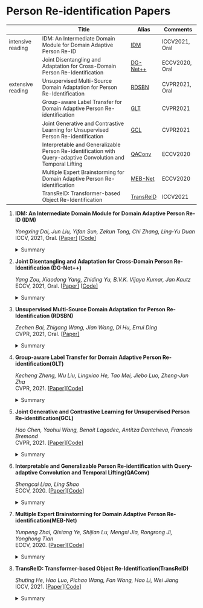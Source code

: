 # Person Re-identification Papers

|                   | Title                                                        | Alias                   | Comments       |
| ----------------- | ------------------------------------------------------------ | ----------------------- | -------------- |
| intensive reading | IDM: An Intermediate Domain Module for Domain Adaptive Person Re-ID | [IDM](#IDM)             | ICCV2021, Oral |
|                   | Joint Disentangling and Adaptation for Cross-Domain Person Re-Identification | [DG-Net++](#DG-Net++)   | ECCV2020, Oral |
| extensive reading | Unsupervised Multi-Source Domain Adaptation for Person Re-Identification | [RDSBN](#RDSBN)         | CVPR2021, Oral |
|                   | Group-aware Label Transfer for Domain Adaptive Person Re-identification | [GLT](#GLT)             | CVPR2021       |
|                   | Joint Generative and Contrastive Learning for Unsupervised Person Re-identification | [GCL](#GCL)             | CVPR2021       |
|                   | Interpretable and Generalizable Person Re-identification with Query-adaptive Convolution and Temporal Lifting | [QAConv](#QAConv)       | ECCV2020       |
|                   | Multiple Expert Brainstorming for Domain Adaptive Person Re-identification | [MEB-Net](#MEB-Net)     | ECCV2020       |
|                   | TransReID: Transformer-based Object Re-Identification        | [TransReID](#TransReID) | ICCV2021       |



1. **IDM: An Intermediate Domain Module for Domain Adaptive Person Re-ID (<a id='IDM'>IDM</a>)** 

   *Yongxing Dai, Jun Liu, Yifan Sun, Zekun Tong, Chi Zhang, Ling-Yu Duan* <br>ICCV, 2021, Oral. [[Paper\]](https://arxiv.org/abs/2108.02413) [[Code\]](https://github.com/jxwuyi/HouseNavAgent)

   <details>
   <summary>Summary</summary>


   提出通过使用即插即用模块建模适当的中间域来考虑源域和target域之间的桥接，这有助于UDA ReID中两个极端域之间的逐步适应。

   ![](./figures/IDM.png)
   </details>

2. **Joint Disentangling and Adaptation for Cross-Domain Person Re-Identification (<a id='DG-Net++'>DG-Net++</a>)** 

   *Yang Zou, Xiaodong Yang, Zhiding Yu, B.V.K. Vijaya Kumar, Jan Kautz* <br>ECCV, 2021, Oral. [[Paper\]](https://arxiv.org/abs/2007.10315) [[Code\]](https://github.com/NVlabs/DG-Net-PP)

   <details>
   <summary>Summary</summary>

   提出一种全新的联合学习框架，首先对原始行人特征进行解耦，得到身份敏感信息（id-related）和身份无关特征（id-unrelated），其后在域适应阶段中将id不相关特征进行剔除，有效提升了跨域 ReID 的性能。

   ![](./figures/DG-Net++.png)

   </details>

3. **Unsupervised Multi-Source Domain Adaptation for Person Re-Identification (<a id='RDSBN'>RDSBN</a>)**

   *Zechen Bai, Zhigang Wang, Jian Wang, Di Hu, Errui Ding* <br>CVPR, 2021, Oral. [[Paper\]](https://arxiv.org/abs/2104.12961)

   <details>
   <summary>Summary</summary>

   引入 multi-source 的概念，融合各个域的信息用于UDA ReID。提出校正领域特定批量规范化（RDSBN）模块，减少领域特定特征并增加人物特征的显著性；开发了基于 GCN 的多域信息融合（MDIF）模块，通过融合不同域的特征来最小化域距离。

   ![](./figures/RDSBN.png)

   </details>

4. **Group-aware Label Transfer for Domain Adaptive Person Re-identification(<a id='GLT'>GLT</a>)**

   *Kecheng Zheng, Wu Liu, Lingxiao He, Tao Mei, Jiebo Luo, Zheng-Jun Zha* <br>CVPR, 2021. [[Paper\]](https://arxiv.org/abs/2103.12366)[[Code\]](https://github.com/zkcys001/UDAStrongBaseline)

   <details>
   <summary>Summary</summary>

   提出了一种组感知的标签转移（GLT）算法，将在线标签提炼问题视为最佳传输问题，探索了将 M 个样本分配给 N 个伪标签的最低成本，使伪标签预测和表示学习的在线交互和相互促进。标签转移算法在使用伪标签来训练数据的同时将伪标签细化为在线聚类算法。同时，引入了一种组感知策略，将隐式属性组 id 分配给样本，将在线标签精炼算法与群体感知策略相结合，更好地在线纠正带有噪声的伪标签，缩小目标身份的搜索空间。

   ![](./figures/GLT.png)

   </details>

5. **Joint Generative and Contrastive Learning for Unsupervised Person Re-identification(<a id='GCL'>GCL</a>)**

   *Hao Chen, Yaohui Wang, Benoit Lagadec, Antitza Dantcheva, Francois Bremond*<br>CVPR, 2021. [[Paper\]](https://arxiv.org/abs/2012.09071)[[Code\]](https://github.com/chenhao2345/GCL?utm_source=catalyzex.com)

   <details>
   <summary>Summary</summary>

   将 GAN 和对比学习模块整合到一个联合训练框架中，提出了一种基于网格的视图生成器（GCL），网格投影用作生成新的人视图的参考；还提出了一种视图不变丢失方法，以促进原始视图和生成视图之间的对比学习。

   ![](./figures/GCL.png)

   </details>

6. **Interpretable and Generalizable Person Re-identification with Query-adaptive Convolution and Temporal Lifting(<a id='QAConv'>QAConv</a>)**

   *Shengcai Liao, Ling Shao*<br>ECCV, 2020. [[Paper\]](https://arxiv.org/abs/1904.10424)[[Code\]](https://github.com/shengcailiao/QAConv?utm_source=catalyzex.com)

   <details>
   <summary>Summary</summary>

   一种新的卷积方式 QAConv，直接在特征图上对图像的局部特征进行匹配而不去计算特征向量，可以作为一个更好的迁移学习预训练模型，解释性更强，在不使用迁移学习其他 trick 的情况下就能达到和当前很多迁移学习模型等同的泛化能力。

   ![](./figures/QAConv.png)

   </details>

7. **Multiple Expert Brainstorming for Domain Adaptive Person Re-identification(<a id='QAConv'>MEB-Net</a>)**

   *Yunpeng Zhai, Qixiang Ye, Shijian Lu, Mengxi Jia, Rongrong Ji, Yonghong Tian*<br>ECCV, 2020. [[Paper\]](https://arxiv.org/abs/2007.01546)[[Code\]](https://github.com/YunpengZhai/MEB-Net?utm_source=catalyzex.com)

   <details>
   <summary>Summary</summary>

   通过利用多个网络的知识来提升自适应的效果。MEB-Net 采用相互学习的策略，在一个源域内将多个不同结构的网络预先训练成具有特定特征和知识的专家模型，然后通过专家模型之间的相互学习来实现自适应。

   ![](./figures/MEB-Net.png)

   </details>

8. **TransReID: Transformer-based Object Re-Identification(<a id='TransReID'>TransReID</a>)**

   *Shuting He, Hao Luo, Pichao Wang, Fan Wang, Hao Li, Wei Jiang*<br>ICCV, 2021. [[Paper\]](https://arxiv.org/abs/2102.04378)[[Code\]](https://github.com/damo-cv/TransReID)

   <details>
   <summary>Summary</summary>

   探讨了基于视觉 Transformer 的 ViT，将其用于目标重识别（ReID）任务。经过几次改进，以 ViT 为骨干构建了一个强大的基线 ViT-BoT，在几个 ReID 基准上，该结果与基于卷积神经网络（CNN-）的框架可比。

   ![](./figures/TransReID.png)

   </details>

   

